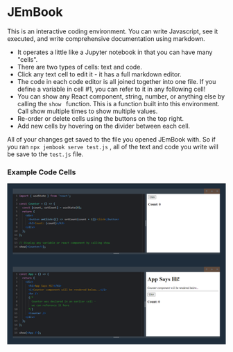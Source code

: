 # JEmBook

This is an interactive coding environment. You can write Javascript, see it executed, and write comprehensive documentation using markdown.

- It operates a little like a Jupyter notebook in that you can have many "cells".
- There are two types of cells: text and code.
- Click any text cell to edit it - it has a full markdown editor.
- The code in each code editor is all joined together into one file. If you define a variable in cell #1, you can refer to it in any following cell!
- You can show any React component, string, number, or anything else by calling the `show ` function. This is a function built into this environment. Call show multiple times to show multiple values.
- Re-order or delete cells using the buttons on the top right.
- Add new cells by hovering on the divider between each cell.

All of your changes get saved to the file you opened JEmBook with. So if you ran `npx jembook serve test.js` , all of the text and code you write will be save to the `test.js` file.

### Example Code Cells 

<img src="https://github.com/cashmy/Images/blob/main/media/JEmBook_code_cells.png">